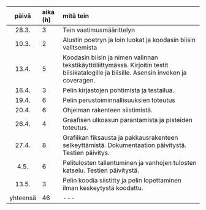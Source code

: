 |päivä|aika (h)|mitä tein|
|:----:|:----|:----|
|28.3.|3|Tein vaatimusmäärittelyn|
|10.3.|2|Alustin poetryn ja loin luokat ja koodasin biisin valitsemista|
|13.4.|5|Koodasin biisin ja nimen valinnan tekstikäyttöliittymässä. Kirjoitin testit biisikatalogille ja biisille. Asensin invoken ja coveragen.|
|16.4.|3|Pelin kirjastojen pohtimista ja testailua.|
|19.4.|6|Pelin perustoiminnallisuuksien toteutus|
|20.4.|6|Ohjelman rakenteen siistimistä.|
|26.4.|4|Graafisen ulkoasun parantamista ja pisteiden toteutus.|
|27.4.|8|Grafiikan fiksausta ja pakkausrakenteen selkeyttämistä. Dokumentaation päivitystä. Testien päivitys.|
|4.5.|6|Pelitulosten tallentuminen ja vanhojen tulosten katselu. Testien päivitystä.|
|13.5.|3|Pelin koodia siistitty ja pelin lopettaminen ilman keskeytystä koodattu.|
|yhteensä|46|---|
